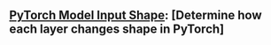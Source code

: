 ## [PyTorch Model Input Shape](https://stackoverflow.com/questions/66488807/pytorch-model-input-shape): [Determine how each layer changes shape in PyTorch]
